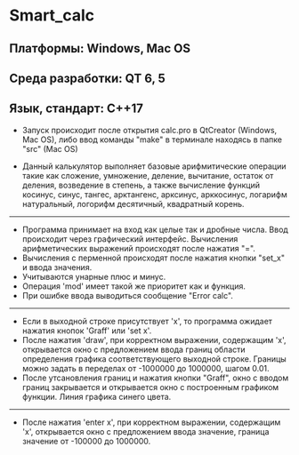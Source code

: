 # Smart_calc
## Платформы: Windows, Mac OS
## Среда разработки: QT 6, 5 
## Язык, стандарт: C++17

* Запуск происходит после открытия calc.pro в QtCreator (Windows, Mac OS), либо ввод команды "make" в терминале находясь в папке "src" (Mac OS)

* Данный калькулятор выполняет базовые арифмитические операции такие как сложение,
умножение, деление, вычитание, остаток от деления, возведение в степень, а также 
вычисление функций косинус, синус, тангес, арктангенс, арксинус, арккосинус,
логарифм натуральный, логорифм десятичный, квадратный корень.
***
* Программа принимает на вход как целые так и дробные числа.
Ввод происходит через графический интерфейс.
Вычисления арифметических выражений происходят после нажатия "=".
* Вычисления с перменной происходят после нажатия кнопки "set_x" и ввода значения.
* Учитываются унарные плюс и минус.
* Операция 'mod' имеет такой же приоритет как и функция.
* При ошибке ввода выводиться сообщение "Error calc".
***
* Если в выходной строке присутствует 'x', то программа ожидает нажатия кнопок 'Graff' или 'set x'.
* После нажатия 'draw', при корректном выражении, содержащим 'x', открывается окно с предложением ввода
границ области определения графика соответствующего выходной строке. Границы можно задать в переделах от -1000000 до 1000000,
шагом 0.01.
* После утсановления границ и нажатия кнопки
"Graff", окно с вводом границ закрывается и открывается окно с построенным графиком функции. Линия графика синего цвета.
***
* После нажатия 'enter x', при корректном выражении, содержащим 'x', открывается окно с предложением ввода значение, граница
значение от -100000 до 1000000.
